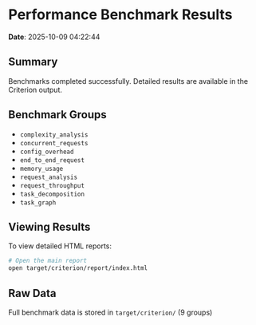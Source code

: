 # Performance Benchmark Results

**Date**: 2025-10-09 04:22:44

## Summary

Benchmarks completed successfully. Detailed results are available in the Criterion output.

## Benchmark Groups

- `complexity_analysis`
- `concurrent_requests`
- `config_overhead`
- `end_to_end_request`
- `memory_usage`
- `request_analysis`
- `request_throughput`
- `task_decomposition`
- `task_graph`

## Viewing Results

To view detailed HTML reports:
```bash
# Open the main report
open target/criterion/report/index.html
```

## Raw Data

Full benchmark data is stored in `target/criterion/` (9 groups)
